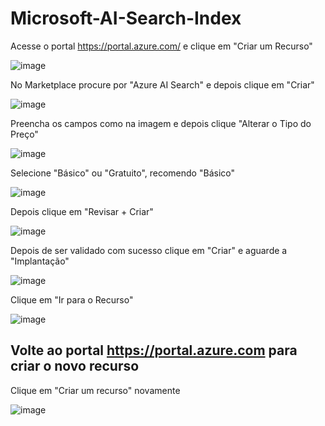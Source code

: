 # Microsoft-AI-Search-Index

Acesse o portal https://portal.azure.com/ e clique em "Criar um Recurso" 

![image](https://github.com/pedroheinrich/Microsoft-AI-Search-Index/assets/97209403/3635637f-38c6-4093-b946-604e52020da6)

No Marketplace procure por "Azure AI Search" e depois clique em "Criar"

![image](https://github.com/pedroheinrich/Microsoft-AI-Search-Index/assets/97209403/cfe22b3d-2270-4362-bf32-0e314ed44b3d)

Preencha os campos como na imagem e depois clique "Alterar o Tipo do Preço"

![image](https://github.com/pedroheinrich/Microsoft-AI-Search-Index/assets/97209403/9e7308dd-2f4d-40a8-928b-59174ff78b4a)

Selecione "Básico" ou "Gratuito", recomendo "Básico"

![image](https://github.com/pedroheinrich/Microsoft-AI-Search-Index/assets/97209403/cd7a21d4-6e48-4517-a8c4-4a9daca07821)

Depois clique em "Revisar + Criar"

![image](https://github.com/pedroheinrich/Microsoft-AI-Search-Index/assets/97209403/b7c93a12-f765-42ea-b481-17d7ab12ea76)

Depois de ser validado com sucesso clique em "Criar" e aguarde a "Implantação"

![image](https://github.com/pedroheinrich/Microsoft-AI-Search-Index/assets/97209403/db35e705-e623-4b35-8f39-7f312317c15a)


Clique em "Ir para o Recurso"

![image](https://github.com/pedroheinrich/Microsoft-AI-Search-Index/assets/97209403/3bf4ea9a-b3dd-41b9-a54b-6cd2d4d7dbf3)

## Volte ao portal https://portal.azure.com para criar o novo recurso

Clique em "Criar um recurso" novamente

![image](https://github.com/pedroheinrich/Microsoft-AI-Search-Index/assets/97209403/ffa5794d-5498-4777-9bcd-ab4c5e56f2d5)



